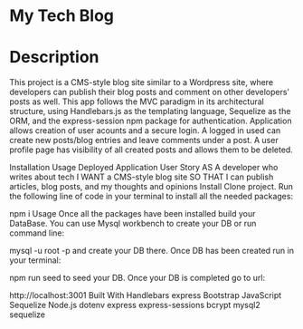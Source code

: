 # My Tech Blog
# Description 
This project is a CMS-style blog site similar to a Wordpress site, where developers can publish their blog posts and comment on other developers’ posts as well. This app follows the MVC paradigm in its architectural structure, using Handlebars.js as the templating language, Sequelize as the ORM, and the express-session npm package for authentication. Application allows creation of user acounts and a secure login. A logged in used can create new posts/blog entries and leave comments under a post. A user profile page has visibility of all created posts and allows them to be deleted.

Installation
Usage
Deployed Application
User Story
AS A developer who writes about tech
I WANT a CMS-style blog site
SO THAT I can publish articles, blog posts, and my thoughts and opinions
Install
Clone project. Run the following line of code in your terminal to install all the needed packages:

npm i
Usage
Once all the packages have been installed build your DataBase. You can use Mysql workbench to create your DB or run command line:

mysql -u root -p
and create your DB there. Once DB has been created run in your terminal:

npm run seed
to seed your DB. Once your DB is completed go to url:

http://localhost:3001
Built With
Handlebars express
Bootstrap
JavaScript
Sequelize
Node.js
dotenv
express
express-sessions
bcrypt
mysql2
sequelize